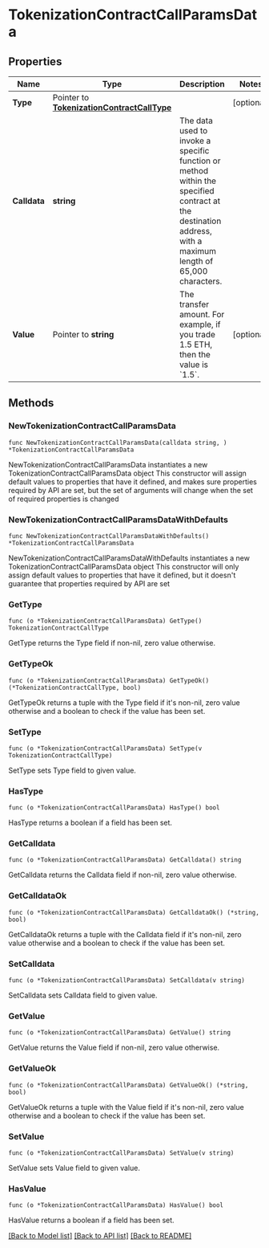 # TokenizationContractCallParamsData

## Properties

Name | Type | Description | Notes
------------ | ------------- | ------------- | -------------
**Type** | Pointer to [**TokenizationContractCallType**](TokenizationContractCallType.md) |  | [optional] 
**Calldata** | **string** | The data used to invoke a specific function or method within the specified contract at the destination address, with a maximum length of 65,000 characters.  | 
**Value** | Pointer to **string** | The transfer amount. For example, if you trade 1.5 ETH, then the value is &#x60;1.5&#x60;.  | [optional] 

## Methods

### NewTokenizationContractCallParamsData

`func NewTokenizationContractCallParamsData(calldata string, ) *TokenizationContractCallParamsData`

NewTokenizationContractCallParamsData instantiates a new TokenizationContractCallParamsData object
This constructor will assign default values to properties that have it defined,
and makes sure properties required by API are set, but the set of arguments
will change when the set of required properties is changed

### NewTokenizationContractCallParamsDataWithDefaults

`func NewTokenizationContractCallParamsDataWithDefaults() *TokenizationContractCallParamsData`

NewTokenizationContractCallParamsDataWithDefaults instantiates a new TokenizationContractCallParamsData object
This constructor will only assign default values to properties that have it defined,
but it doesn't guarantee that properties required by API are set

### GetType

`func (o *TokenizationContractCallParamsData) GetType() TokenizationContractCallType`

GetType returns the Type field if non-nil, zero value otherwise.

### GetTypeOk

`func (o *TokenizationContractCallParamsData) GetTypeOk() (*TokenizationContractCallType, bool)`

GetTypeOk returns a tuple with the Type field if it's non-nil, zero value otherwise
and a boolean to check if the value has been set.

### SetType

`func (o *TokenizationContractCallParamsData) SetType(v TokenizationContractCallType)`

SetType sets Type field to given value.

### HasType

`func (o *TokenizationContractCallParamsData) HasType() bool`

HasType returns a boolean if a field has been set.

### GetCalldata

`func (o *TokenizationContractCallParamsData) GetCalldata() string`

GetCalldata returns the Calldata field if non-nil, zero value otherwise.

### GetCalldataOk

`func (o *TokenizationContractCallParamsData) GetCalldataOk() (*string, bool)`

GetCalldataOk returns a tuple with the Calldata field if it's non-nil, zero value otherwise
and a boolean to check if the value has been set.

### SetCalldata

`func (o *TokenizationContractCallParamsData) SetCalldata(v string)`

SetCalldata sets Calldata field to given value.


### GetValue

`func (o *TokenizationContractCallParamsData) GetValue() string`

GetValue returns the Value field if non-nil, zero value otherwise.

### GetValueOk

`func (o *TokenizationContractCallParamsData) GetValueOk() (*string, bool)`

GetValueOk returns a tuple with the Value field if it's non-nil, zero value otherwise
and a boolean to check if the value has been set.

### SetValue

`func (o *TokenizationContractCallParamsData) SetValue(v string)`

SetValue sets Value field to given value.

### HasValue

`func (o *TokenizationContractCallParamsData) HasValue() bool`

HasValue returns a boolean if a field has been set.


[[Back to Model list]](../README.md#documentation-for-models) [[Back to API list]](../README.md#documentation-for-api-endpoints) [[Back to README]](../README.md)


